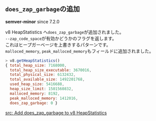 ## `does_zap_garbage`の追加

**semver-minor** since 7.2.0

v8 HeapStatistics へ`does_zap_garbage`が追加されました。  
`--zap_code_space`が有効かどうかのフラグを返します。  
これはヒープガーベージを上書きするパターンです。  
`malloced_memory`, `peak_malloced_memory`もフィールドに追加されました。

```js
> v8.getHeapStatistics()
{ total_heap_size: 7168000,
  total_heap_size_executable: 3670016,
  total_physical_size: 6132432,
  total_available_size: 1492201768,
  used_heap_size: 5416688,
  heap_size_limit: 1501560832,
  malloced_memory: 8192,
  peak_malloced_memory: 1412016,
  does_zap_garbage: 0 }
```

[src: Add does_zap_garbage to v8 HeapStatistics](https://github.com/nodejs/node/pull/8610)
